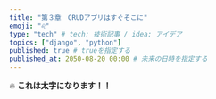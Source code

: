 ```yaml
---
title: "第３章　CRUDアプリはすぐそこに"
emoji: "♌️"
type: "tech" # tech: 技術記事 / idea: アイデア
topics: ["django", "python"]
published: true # trueを指定する
published_at: 2050-08-20 00:00 # 未来の日時を指定する
---
```


🔥 **これは太字になります！！**